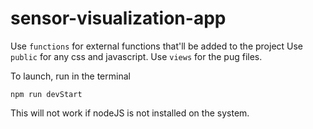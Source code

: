 # sensor-visualization-app

Use `functions` for external functions that'll be added to the project
Use `public` for any css and javascript.
Use `views` for the pug files.


To launch, run in the terminal
```
npm run devStart
```

This will not work if nodeJS is not installed on the system.